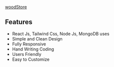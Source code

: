 [woodStore](https://woodstore-23db8.web.app/)

## Features

- React Js, Tailwind Css, Node Js, MongoDB uses
- Simple and Clean Design
- Fully Responsive
- Hand Writing Coding
- Users Friendly
- Easy to Customize
